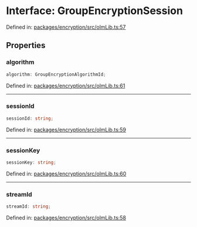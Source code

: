 # Interface: GroupEncryptionSession

Defined in: [packages/encryption/src/olmLib.ts:57](https://github.com/towns-protocol/towns/blob/0db1fd0ac7258e8db8cedfb6183e8eade8284fa1/packages/encryption/src/olmLib.ts#L57)

## Properties

### algorithm

```ts
algorithm: GroupEncryptionAlgorithmId;
```

Defined in: [packages/encryption/src/olmLib.ts:61](https://github.com/towns-protocol/towns/blob/0db1fd0ac7258e8db8cedfb6183e8eade8284fa1/packages/encryption/src/olmLib.ts#L61)

***

### sessionId

```ts
sessionId: string;
```

Defined in: [packages/encryption/src/olmLib.ts:59](https://github.com/towns-protocol/towns/blob/0db1fd0ac7258e8db8cedfb6183e8eade8284fa1/packages/encryption/src/olmLib.ts#L59)

***

### sessionKey

```ts
sessionKey: string;
```

Defined in: [packages/encryption/src/olmLib.ts:60](https://github.com/towns-protocol/towns/blob/0db1fd0ac7258e8db8cedfb6183e8eade8284fa1/packages/encryption/src/olmLib.ts#L60)

***

### streamId

```ts
streamId: string;
```

Defined in: [packages/encryption/src/olmLib.ts:58](https://github.com/towns-protocol/towns/blob/0db1fd0ac7258e8db8cedfb6183e8eade8284fa1/packages/encryption/src/olmLib.ts#L58)
